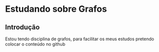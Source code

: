 # Estudando sobre Grafos
## Introdução
<p>Estou tendo disciplina de grafos, para facilitar os meus estudos pretendo colocar o conteúdo no github </p>